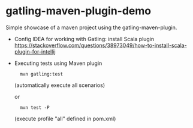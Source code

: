 gatling-maven-plugin-demo
=========================

Simple showcase of a maven project using the gatling-maven-plugin.
* Config IDEA for working with Gatling: install Scala plugin
https://stackoverflow.com/questions/38973049/how-to-install-scala-plugin-for-intellij

* Executing tests using Maven plugin

        mvn gatling:test
    
    (automatically execute all scenarios)

    or

        mvn test -P
        
    (execute profile "all" defined in pom.xml)
